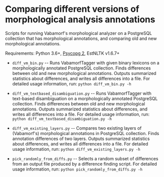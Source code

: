 # Comparing different versions of morphological analysis annotations

Scripts for running Vabamorf's morphological analyzer on a PostgreSQL collection that has morphological annotations, and comparing old and new morphological annotations.

Requirements: Python 3.6+, [Psycopg 2](https://www.psycopg.org), EstNLTK v1.6.7+

* `diff_vm_bin.py` -- Runs VabamorfTagger with given binary lexicons on a morphologically annotated PostgreSQL collection. Finds differences between old and new morphological annotations. Outputs summarized statistics about differences, and writes all differences into a file. For detailed usage information, run: `python diff_vm_bin.py -h`

* `diff_vm_textbased_disambiguation.py` -- Runs VabamorfTagger with text-based disambiguation on a morphologically annotated PostgreSQL collection. Finds differences between old and new morphological annotations. Outputs summarized statistics about differences, and writes all differences into a file. For detailed usage information, run: `python diff_vm_textbased_disambiguation.py -h`

* `diff_vm_existing_layers.py` -- Compares two existing layers of (Vabamorf's) morphological annotations in PostgreSQL collection. Finds annotation differences of two layers. Outputs summarized statistics about differences, and writes all differences into a file. For detailed usage information, run: `python diff_vm_existing_layers.py -h`

* `pick_randomly_from_diffs.py` -- Selects a random subset of differences from an output file produced by a difference finding script. For detailed usage information, run: `python pick_randomly_from_diffs.py -h`
 
